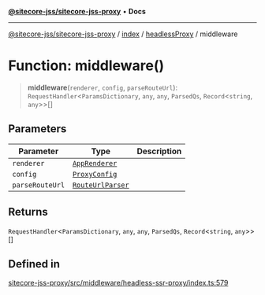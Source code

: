 [**@sitecore-jss/sitecore-jss-proxy**](../../../../README.md) • **Docs**

***

[@sitecore-jss/sitecore-jss-proxy](../../../../README.md) / [index](../../../README.md) / [headlessProxy](../README.md) / middleware

# Function: middleware()

> **middleware**(`renderer`, `config`, `parseRouteUrl`): `RequestHandler`\<`ParamsDictionary`, `any`, `any`, `ParsedQs`, `Record`\<`string`, `any`\>\>[]

## Parameters

| Parameter | Type | Description |
| ------ | ------ | ------ |
| `renderer` | [`AppRenderer`](../../../type-aliases/AppRenderer.md) |  |
| `config` | [`ProxyConfig`](../interfaces/ProxyConfig.md) |  |
| `parseRouteUrl` | [`RouteUrlParser`](../../../type-aliases/RouteUrlParser.md) |  |

## Returns

`RequestHandler`\<`ParamsDictionary`, `any`, `any`, `ParsedQs`, `Record`\<`string`, `any`\>\>[]

## Defined in

[sitecore-jss-proxy/src/middleware/headless-ssr-proxy/index.ts:579](https://github.com/Sitecore/jss/blob/5339c2cb4c0027629b555d24ea7cc930965853fe/packages/sitecore-jss-proxy/src/middleware/headless-ssr-proxy/index.ts#L579)

